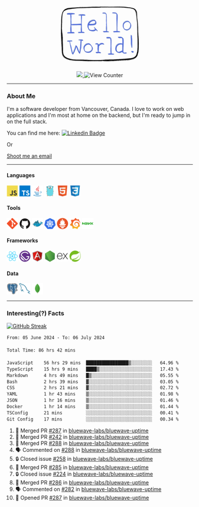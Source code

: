 <div align="center">
    <img src="./img/hello_world.webp" height="200px" width="">
    <div>
        <a href="https://www.linkedin.com/in/ajhollid">
            <img src="https://img.shields.io/badge/LinkedIn-blue"/>
        </a>
        <img src="https://komarev.com/ghpvc/?username=ajhollid&color=yellow" alt="View Counter">
    </div>
</div>

---

### About Me

I'm a software developer from Vancouver, Canada. I love to work on web applications and I'm most at home on the backend, but I'm ready to jump in on the full stack.

You can find me here: [![Linkedin Badge](https://img.shields.io/badge/-ajhollid-blue?style=flat&logo=Linkedin&logoColor=white)](https://www.linkedin.com/in/ajhollid)

Or

[Shoot me an email](mailto:ajhollid@gmail.com)

---

#### Languages

<div>
    <img src="./img/devicons/javascript-original.svg" width=30 height=30 alt="JavaScript">
    <img src="/img/devicons/typescript-original.svg" width=30 height=30 alt="TypeScript">
    <img src="./img/devicons/java-original.svg" width=30 height=30 alt="Java">
    <img src="./img/devicons/go-original.svg" width=30 height=30 alt="Golang">
    <img src="./img/devicons/html5-original.svg" width=30 height=30 alt="HTML 5">
    <img src="./img/devicons/css3-original.svg" width=30 height=30 alt="CSS 3">
</div>

#### Tools

<div>
    <img src="./img/devicons/git-original.svg" width=30 height=30 alt="Git">
    <img src="./img/devicons/github-original.svg" width=30 height=30 alt="Github">
    <img src="./img/devicons/docker-original.svg" width=30 
    height=30 alt="Docker">
    <img src="./img/devicons/kubernetes-original.svg" width=30 height=30 alt="K8">
    <img src="./img/devicons/prometheus-original.svg" width=30 height=30 alt="Prometheus">
    <img src="./img/devicons/grafana-original.svg" width=30 height=30 alt="Grafana">
    <img src="./img/devicons/nginx-original.svg" width=30 height=30 alt="Nginx">
</div>

#### Frameworks

<div>
    <img src="./img/devicons/react-original.svg" width=30 height=30 alt="React">
    <img src="./img/devicons/gatsby-original.svg" width=30 height=30 alt="Gatsby">
    <img src="./img/devicons/angularjs-original.svg" width=30 height=30 alt="AngularJS">
    <img src="./img/devicons/nodejs-original.svg" width=30 height=30 alt="NodeJS">
    <img src="./img/devicons/express-original.svg" width=30 height=30 alt="Express">
    <img src="./img/devicons/spring-original.svg" width=30 height=30 alt="Spring">
</div>

#### Data

<div>
    <img src="./img/devicons/postgresql-original.svg" width=30 height=30 alt="Postgresql">
    <img src="./img/devicons/mysql-original.svg" width=30 height=30 alt="Mysql">
    <img src="./img/devicons/mongodb-original.svg" width=30 height=30 alt="MongoDB">
</div>

---

### Interesting(?) Facts

[![GitHub Streak](http://github-readme-streak-stats.herokuapp.com?user=ajhollid)](https://git.io/streak-stats)

 <!--START_SECTION:waka-->

```txt
From: 05 June 2024 - To: 06 July 2024

Total Time: 86 hrs 42 mins

JavaScript    56 hrs 29 mins  ████████████████▒░░░░░░░░   64.96 %
TypeScript    15 hrs 9 mins   ████▒░░░░░░░░░░░░░░░░░░░░   17.43 %
Markdown      4 hrs 49 mins   █▒░░░░░░░░░░░░░░░░░░░░░░░   05.55 %
Bash          2 hrs 39 mins   ▓░░░░░░░░░░░░░░░░░░░░░░░░   03.05 %
CSS           2 hrs 21 mins   ▓░░░░░░░░░░░░░░░░░░░░░░░░   02.72 %
YAML          1 hr 43 mins    ▒░░░░░░░░░░░░░░░░░░░░░░░░   01.98 %
JSON          1 hr 16 mins    ▒░░░░░░░░░░░░░░░░░░░░░░░░   01.46 %
Docker        1 hr 14 mins    ▒░░░░░░░░░░░░░░░░░░░░░░░░   01.44 %
TSConfig      21 mins         ░░░░░░░░░░░░░░░░░░░░░░░░░   00.41 %
Git Config    17 mins         ░░░░░░░░░░░░░░░░░░░░░░░░░   00.34 %
```

<!--END_SECTION:waka-->


<!--START_SECTION:activity-->
1. 🎉 Merged PR [#287](https://github.com/bluewave-labs/bluewave-uptime/pull/287) in [bluewave-labs/bluewave-uptime](https://github.com/bluewave-labs/bluewave-uptime)
2. 🎉 Merged PR [#242](https://github.com/bluewave-labs/bluewave-uptime/pull/242) in [bluewave-labs/bluewave-uptime](https://github.com/bluewave-labs/bluewave-uptime)
3. 🎉 Merged PR [#288](https://github.com/bluewave-labs/bluewave-uptime/pull/288) in [bluewave-labs/bluewave-uptime](https://github.com/bluewave-labs/bluewave-uptime)
4. 🗣 Commented on [#288](https://github.com/bluewave-labs/bluewave-uptime/pull/288#issuecomment-2214453634) in [bluewave-labs/bluewave-uptime](https://github.com/bluewave-labs/bluewave-uptime)
5. 🔒 Closed issue [#258](https://github.com/bluewave-labs/bluewave-uptime/issues/258) in [bluewave-labs/bluewave-uptime](https://github.com/bluewave-labs/bluewave-uptime)
6. 🎉 Merged PR [#285](https://github.com/bluewave-labs/bluewave-uptime/pull/285) in [bluewave-labs/bluewave-uptime](https://github.com/bluewave-labs/bluewave-uptime)
7. 🔒 Closed issue [#224](https://github.com/bluewave-labs/bluewave-uptime/issues/224) in [bluewave-labs/bluewave-uptime](https://github.com/bluewave-labs/bluewave-uptime)
8. 🎉 Merged PR [#286](https://github.com/bluewave-labs/bluewave-uptime/pull/286) in [bluewave-labs/bluewave-uptime](https://github.com/bluewave-labs/bluewave-uptime)
9. 🗣 Commented on [#282](https://github.com/bluewave-labs/bluewave-uptime/issues/282#issuecomment-2212777505) in [bluewave-labs/bluewave-uptime](https://github.com/bluewave-labs/bluewave-uptime)
10. 💪 Opened PR [#287](https://github.com/bluewave-labs/bluewave-uptime/pull/287) in [bluewave-labs/bluewave-uptime](https://github.com/bluewave-labs/bluewave-uptime)
<!--END_SECTION:activity-->

